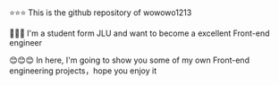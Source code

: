   ⭐⭐⭐ This is the github repository of wowowo1213
  
  🌹🌹🌹 I'm a student form JLU and want to become a excellent Front-end engineer
  
  😊😊😊 In here, I'm going to show you some of my own Front-end engineering projects，hope you enjoy it
